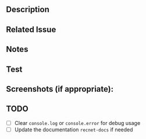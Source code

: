 ## Description

<!--- Describe your changes in detail -->

## Related Issue

<!--- This project only accepts pull requests related to open issues -->
<!--- If suggesting a new feature or change, please discuss it in an issue first -->
<!--- If fixing a bug, there should be an issue describing it with steps to reproduce -->
<!--- Please link to the issue here: -->

## Notes

<!-- Other thing to say -->

## Test

<!--- Please describe in detail how you tested your changes locally. -->

## Screenshots (if appropriate):

<!--- Add screenshots of your changes here -->

## TODO

- [ ] Clear `console.log` or `console.error` for debug usage
- [ ] Update the documentation `recnet-docs` if needed
